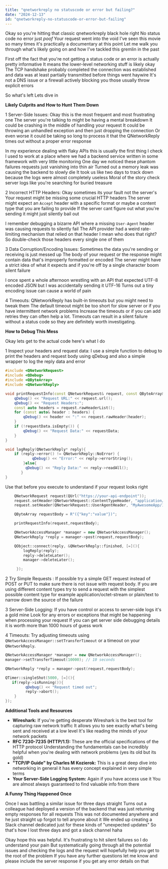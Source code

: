 ```yaml
---
title: "qnetworkreply no statuscode or error but failing?"
date: "2024-12-13"
id: "qnetworkreply-no-statuscode-or-error-but-failing"
---
```


Okay so you're hitting that classic qnetworkreply black hole right No status code no error just *poof* Your request went into the void I've seen this movie so many times it's practically a documentary at this point Let me walk you through what's likely going on and how I've tackled this gremlin in the past

First off the fact that you're not getting a status code or an error is actually pretty informative It means the lower-level networking stuff is likely okay The TCP handshake probably completed the connection was established and data was at least partially transmitted before things went haywire It's not a DNS issue or a firewall actively blocking you those usually throw explicit errors

So what's left Lets dive in

**Likely Culprits and How to Hunt Them Down**

1 Server-Side Issues: Okay this is the most frequent and most frustrating one The server you're talking to might be having a mental breakdown It could be crashing in the middle of handling your request It could be throwing an unhandled exception and then just dropping the connection Or even worse it could be taking so long to process it that the QNetworkReply times out without a proper error response

In my experience dealing with flaky APIs this is usually the first thing I check I used to work at a place where we had a backend service written in some framework with very little monitoring One day we noticed these phantom failures requests just vanishing into thin air Turned out a memory leak was causing the backend to slowly die It took us like two days to track down because the logs were almost completely useless Moral of the story check server logs like you're searching for buried treasure

2 Incorrect HTTP Headers: Okay sometimes its your fault not the server's Your request might be missing some crucial HTTP headers The server might expect an `Accept` header with a specific format or maybe a content type that you are failing to provide If the server cant figure out what you're sending it might just silently bail out

I remember debugging a bizarre API where a missing `User-Agent` header was causing requests to silently fail The API provider had a weird rate-limiting mechanism that relied on that header I mean who does that right? So double-check those headers every single one of them

3 Data Corruption/Encoding Issues: Sometimes the data you're sending or receiving is just messed up The body of your request or the response might contain data that's improperly formatted or encoded The server might have a strict idea of what it expects and if you're off by a single character boom silent failure

I once spent a whole afternoon wrestling with an API that expected UTF-8 encoded JSON but I was accidentally sending it UTF-16 Turns out a tiny encoding issue can cause a world of pain

4 Timeouts: QNetworkReply has built-in timeouts but you might need to tweak them The default timeout might be too short for slow server or if you have intermittent network problems Increase the timeouts or if you can add retries they can often help a lot. Timeouts can result in a silent failure without a status code so they are definitely worth investigating.

**How to Debug This Mess**

Okay lets get to the actual code here's what I do

1 Inspect your headers and request data:  I use a simple function to debug to print the headers and request body using qDebug and also a simple wrapper to log the reply data and error
```cpp
#include <QNetworkRequest>
#include <QDebug>
#include <QByteArray>
#include <QNetworkReply>

void printRequestInfo(const QNetworkRequest& request, const QByteArray& requestData = QByteArray()) {
    qDebug() << "Request URL:" << request.url();
    qDebug() << "Request Headers:";
    const auto headers = request.rawHeaderList();
    for (const auto& header : headers) {
        qDebug() << header << ":" << request.rawHeader(header);
    }
    if (!requestData.isEmpty()) {
        qDebug() << "Request Data:" << requestData;
    }
}

void logReply(QNetworkReply* reply){
    if (reply->error() != QNetworkReply::NoError) {
            qDebug() << "Error:" << reply->errorString();
        }else{
         qDebug() << "Reply Data:" << reply->readAll();
       }
}
```
Use that before you execute to understand if your request looks right

```cpp
    QNetworkRequest request(QUrl("https://your-api-endpoint"));
    request.setHeader(QNetworkRequest::ContentTypeHeader, "application/json");
    request.setHeader(QNetworkRequest::UserAgentHeader, "MyAwesomeApp/1.0");

    QByteArray requestBody = R"({"key":"value"})";

    printRequestInfo(request,requestBody);

    QNetworkAccessManager *manager = new QNetworkAccessManager();
    QNetworkReply *reply = manager->post(request,requestBody);

    QObject::connect(reply, &QNetworkReply::finished, [=](){
        logReply(reply);
        reply->deleteLater();
        manager->deleteLater();

     });
```

2 Try Simple Requests : If possible try a simple GET request instead of POST or PUT to make sure there is not issue with request body. If you are using different content types try to send a request with the simplest possible content type for example application/octet-stream or plain/text to narrow down the source of the failure

3 Server-Side Logging: If you have control or access to server-side logs it's a gold mine Look for any errors or exceptions that might be happening when processing your request If you can get server side debugging details it is worth more than 1000 hours of guess work

4 Timeouts: Try adjusting timeouts using `QNetworkAccessManager::setTransferTimeout` or a timeout on your `QNetworkReply`.

```cpp
QNetworkAccessManager *manager = new QNetworkAccessManager();
manager->setTransferTimeout(10000); // 10 seconds

QNetworkReply *reply = manager->post(request,requestBody);

QTimer::singleShot(5000, [=](){
   if(reply->isRunning()){
         qDebug() << "Request timed out";
         reply->abort();
    }
});
```
**Additional Tools and Resources**

*   **Wireshark:**  If you're getting desperate Wireshark is the best tool for capturing raw network traffic It allows you to see exactly what's being sent and received at a low level It's like reading the minds of your network packets
*   **RFC 7230-7235 (HTTP/1.1):** These are the official specifications of the HTTP protocol Understanding the fundamentals can be incredibly helpful when you're dealing with network problems (yes its old but its gold)
*   **"TCP/IP Guide" by Charles M Kozierok:** This is a great deep dive into networking in general it has every concept explained in very simple terms
*   **Your Server-Side Logging System:** Again if you have access use it You are almost always guaranteed to find valuable info from there

**A Funny Thing Happened Once**

Once I was battling a similar issue for three days straight Turns out a colleague had deployed a version of the backend that was just returning empty responses for all requests This was not documented anywhere and he just straight up forgot to tell anyone about it We ended up creating a Slack channel dedicated just for these kinds of "unexpected updates" So that's how I lost three days and got a slack channel haha

Okay hope this was helpful. It's frustrating to hit silent failures so I do understand your pain But systematically going through all the potential issues and checking the logs and the request will hopefully help you get to the root of the problem If you have any further questions let me know and please include the server response if you get any error details on that
